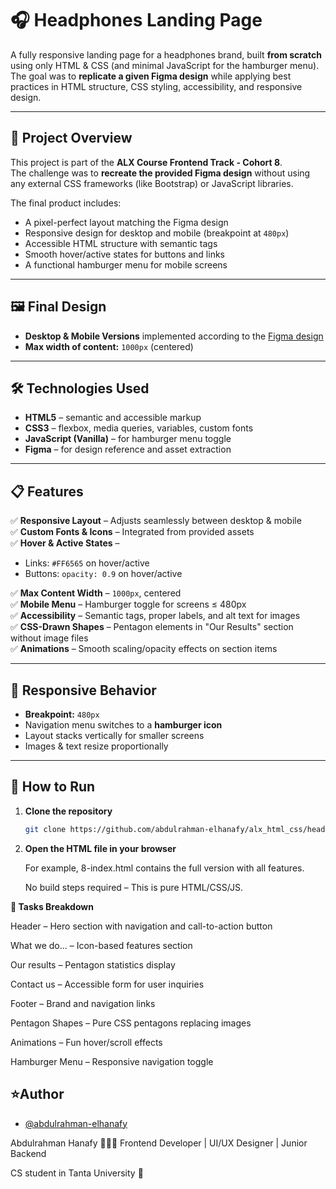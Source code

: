 # 🎧 Headphones Landing Page

A fully responsive landing page for a headphones brand, built **from scratch** using only HTML & CSS (and minimal JavaScript for the hamburger menu).  
The goal was to **replicate a given Figma design** while applying best practices in HTML structure, CSS styling, accessibility, and responsive design.

---

## 📌 Project Overview

This project is part of the **ALX Course Frontend Track - Cohort 8**.  
The challenge was to **recreate the provided Figma design** without using any external CSS frameworks (like Bootstrap) or JavaScript libraries.

The final product includes:
- A pixel-perfect layout matching the Figma design
- Responsive design for desktop and mobile (breakpoint at `480px`)
- Accessible HTML structure with semantic tags
- Smooth hover/active states for buttons and links
- A functional hamburger menu for mobile screens

---

## 🖼 Final Design
- **Desktop & Mobile Versions** implemented according to the [Figma design](https://www.figma.com/design/66FNddd3oehMpIFTKotArz/Headphone?m=auto&t=3h3NVQE5AW5mGTlc-1)
- **Max width of content:** `1000px` (centered)

---

## 🛠 Technologies Used

- **HTML5** – semantic and accessible markup
- **CSS3** – flexbox, media queries, variables, custom fonts
- **JavaScript (Vanilla)** – for hamburger menu toggle
- **Figma** – for design reference and asset extraction

---

## 📋 Features

✅ **Responsive Layout** – Adjusts seamlessly between desktop & mobile  
✅ **Custom Fonts & Icons** – Integrated from provided assets  
✅ **Hover & Active States** –  
   - Links: `#FF6565` on hover/active  
   - Buttons: `opacity: 0.9` on hover/active  

✅ **Max Content Width** – `1000px`, centered  
✅ **Mobile Menu** – Hamburger toggle for screens ≤ 480px  
✅ **Accessibility** – Semantic tags, proper labels, and alt text for images  
✅ **CSS-Drawn Shapes** – Pentagon elements in "Our Results" section without image files  
✅ **Animations** – Smooth scaling/opacity effects on section items  

---

## 📱 Responsive Behavior

- **Breakpoint:** `480px`
- Navigation menu switches to a **hamburger icon**
- Layout stacks vertically for smaller screens
- Images & text resize proportionally

---

## 🚀 How to Run

1. **Clone the repository**
   ```bash
   git clone https://github.com/abdulrahman-elhanafy/alx_html_css/headphones

2. **Open the HTML file in your browser**

    For example, 8-index.html contains the full version with all features.

    No build steps required – This is pure HTML/CSS/JS.

**📌 Tasks Breakdown**

Header – Hero section with navigation and call-to-action button

What we do... – Icon-based features section

Our results – Pentagon statistics display

Contact us – Accessible form for user inquiries

Footer – Brand and navigation links

Pentagon Shapes – Pure CSS pentagons replacing images

Animations – Fun hover/scroll effects

Hamburger Menu – Responsive navigation toggle

## ⭐**Author**


- [@abdulrahman-elhanafy](https://www.github.com/abdulrahman-elhanafy)

Abdulrahman Hanafy 🧑🏻‍💻
Frontend Developer | UI/UX Designer | Junior  Backend

CS student in Tanta University 🏫


